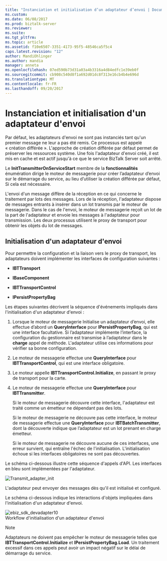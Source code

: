 ```yaml
---
title: "Instanciation et initialisation d’un adaptateur d’envoi | Documents Microsoft"
ms.custom: 
ms.date: 06/08/2017
ms.prod: biztalk-server
ms.reviewer: 
ms.suite: 
ms.tgt_pltfrm: 
ms.topic: article
ms.assetid: f10e6507-3351-4173-95f5-48546ca5f5c4
caps.latest.revision: "12"
author: MandiOhlinger
ms.author: mandia
manager: anneta
ms.openlocfilehash: 07ed590b73d31a03a4b3316a4d84edfc1e39eb0f
ms.sourcegitcommit: cb908c540d8f1a692d01dc8f313e16cb4b4e696d
ms.translationtype: MT
ms.contentlocale: fr-FR
ms.lasthandoff: 09/20/2017
---
```

# <a name="instantiating-and-initializing-a-send-adapter"></a>Instanciation et initialisation d'un adaptateur d'envoi
Par défaut, les adaptateurs d'envoi ne sont pas instanciés tant qu'un premier message ne leur a pas été remis. Ce processus est appelé « création différée ». L'approche de création différée par défaut permet de préserver les ressources système. Une fois l'adaptateur d'envoi créé, il est mis en cache et est actif jusqu'à ce que le service BizTalk Server soit arrêté.  
  
 Le **InitTransmitterOnServiceStart** membre de la **fonctionnalités** énumération dirige le moteur de messagerie pour créer l’adaptateur d’envoi sur le démarrage du service, au lieu d’utiliser la création différée par défaut, Si cela est nécessaire.  
  
 L'envoi d'un message diffère de la réception en ce qui concerne le traitement par lots des messages. Lors de la réception, l'adaptateur dispose de messages entrants à insérer dans un lot transmis par le moteur de messagerie. Dans le cas de l'envoi, le moteur de messagerie reçoit un lot de la part de l'adaptateur et envoie les messages à l'adaptateur pour transmission. Les deux processus utilisent le proxy de transport pour obtenir les objets du lot de messages.  
  
## <a name="how-a-send-adapter-is-initialized"></a>Initialisation d'un adaptateur d'envoi  
 Pour permettre la configuration et la liaison vers le proxy de transport, les adaptateurs doivent implémenter les interfaces de configuration suivantes :  
  
-   **IBTTransport**  
  
-   **IBaseComponent**  
  
-   **IBTTransportControl**  
  
-   **IPersistPropertyBag**  
  
 Les étapes suivantes décrivent la séquence d'événements impliqués dans l'initialisation d'un adaptateur d'envoi :  
  
1.  Lorsque le moteur de messagerie Initialise un adaptateur d’envoi, elle effectue d’abord un **QueryInterface** pour **IPersistPropertyBag**, qui est une interface facultative. Si l’adaptateur implémente l’interface, la configuration du gestionnaire est transmise à l’adaptateur dans le **charge** appel de méthode. L'adaptateur utilise ces informations pour vérifier sa bonne configuration.  
  
2.  Le moteur de messagerie effectue une **QueryInterface** pour **IBTTransportControl**, qui est une interface obligatoire.  
  
3.  Le moteur appelle **IBTTransportControl.Initialize**, en passant le proxy de transport pour la carte.  
  
4.  Le moteur de messagerie effectue une **QueryInterface** pour **IBTTransmitter**.  
  
     Si le moteur de messagerie découvre cette interface, l'adaptateur est traité comme un émetteur ne dépendant pas des lots.  
  
     Si le moteur de messagerie ne découvre pas cette interface, le moteur de messagerie effectue une **QueryInterface** pour **IBTBatchTransmitter**, dont la découverte indique que l’adaptateur est un lot prenant en charge émetteur.  
  
     Si le moteur de messagerie ne découvre aucune de ces interfaces, une erreur survient, qui entraîne l'échec de l'initialisation. L'initialisation échoue si les interfaces obligatoires ne sont pas découvertes.  
  
 Le schéma ci-dessous illustre cette séquence d'appels d'API. Les interfaces en bleu sont implémentées par l'adaptateur.  
  
 ![](../core/media/transmit-adapter-init.gif "Transmit_adapter_init")  
  
 L'adaptateur peut envoyer des messages dès qu'il est initialisé et configuré.  
  
 Le schéma ci-dessous indique les interactions d'objets impliquées dans l'initialisation d'un adaptateur d'envoi.  
  
 ![](../core/media/ebiz-sdk-devadapter10.gif "ebiz_sdk_devadapter10")  
Workflow d'initialisation d'un adaptateur d'envoi  
  
> [!NOTE]
>  Adaptateurs ne doivent pas empêcher le moteur de messagerie telles que **IBTTransportControl.Initialize** et **IPersistPropertyBag.Load**. Un traitement excessif dans ces appels peut avoir un impact négatif sur le délai de démarrage du service.